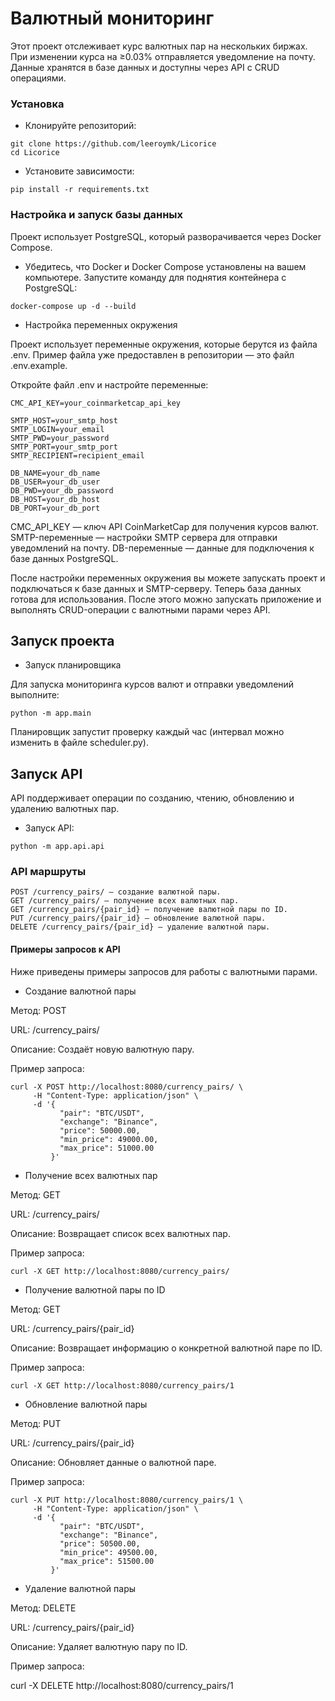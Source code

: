 # Валютный мониторинг

Этот проект отслеживает курс валютных пар на нескольких биржах. При изменении курса на ≥0.03% отправляется уведомление на почту. Данные хранятся в базе данных и доступны через API с CRUD операциями.

### Установка

- Клонируйте репозиторий:

```
git clone https://github.com/leeroymk/Licorice
cd Licorice
```

- Установите зависимости:

```
pip install -r requirements.txt
```

### Настройка и запуск базы данных

Проект использует PostgreSQL, который разворачивается через Docker Compose.

-  Убедитесь, что Docker и Docker Compose установлены на вашем компьютере.
    Запустите команду для поднятия контейнера с PostgreSQL:

```
docker-compose up -d --build
```

- Настройка переменных окружения

Проект использует переменные окружения, которые берутся из файла .env. Пример файла уже предоставлен в репозитории — это файл .env.example.

Откройте файл .env и настройте переменные:
```
CMC_API_KEY=your_coinmarketcap_api_key

SMTP_HOST=your_smtp_host
SMTP_LOGIN=your_email
SMTP_PWD=your_password
SMTP_PORT=your_smtp_port
SMTP_RECIPIENT=recipient_email

DB_NAME=your_db_name
DB_USER=your_db_user
DB_PWD=your_db_password
DB_HOST=your_db_host
DB_PORT=your_db_port
```

CMC_API_KEY — ключ API CoinMarketCap для получения курсов валют.
SMTP-переменные — настройки SMTP сервера для отправки уведомлений на почту.
DB-переменные — данные для подключения к базе данных PostgreSQL.

После настройки переменных окружения вы можете запускать проект и подключаться к базе данных и SMTP-серверу.
Теперь база данных готова для использования. После этого можно запускать приложение и выполнять CRUD-операции с валютными парами через API.


## Запуск проекта

- Запуск планировщика

Для запуска мониторинга курсов валют и отправки уведомлений выполните:

```
python -m app.main

```

Планировщик запустит проверку каждый час (интервал можно изменить в файле scheduler.py).

## Запуск API

API поддерживает операции по созданию, чтению, обновлению и удалению валютных пар.

- Запуск API:

```
python -m app.api.api
```

### API маршруты


    POST /currency_pairs/ — создание валютной пары.
    GET /currency_pairs/ — получение всех валютных пар.
    GET /currency_pairs/{pair_id} — получение валютной пары по ID.
    PUT /currency_pairs/{pair_id} — обновление валютной пары.
    DELETE /currency_pairs/{pair_id} — удаление валютной пары.

#### Примеры запросов к API

Ниже приведены примеры запросов для работы с валютными парами.

- Создание валютной пары

Метод: POST

URL: /currency_pairs/

Описание: Создаёт новую валютную пару.

Пример запроса:


```
curl -X POST http://localhost:8080/currency_pairs/ \
     -H "Content-Type: application/json" \
     -d '{
           "pair": "BTC/USDT",
           "exchange": "Binance",
           "price": 50000.00,
           "min_price": 49000.00,
           "max_price": 51000.00
         }'
```

- Получение всех валютных пар

Метод: GET

URL: /currency_pairs/

Описание: Возвращает список всех валютных пар.

Пример запроса:


```
curl -X GET http://localhost:8080/currency_pairs/
```

- Получение валютной пары по ID

Метод: GET

URL: /currency_pairs/{pair_id}

Описание: Возвращает информацию о конкретной валютной паре по ID.

Пример запроса:


```
curl -X GET http://localhost:8080/currency_pairs/1
```

- Обновление валютной пары

Метод: PUT

URL: /currency_pairs/{pair_id}

Описание: Обновляет данные о валютной паре.

Пример запроса:

```
curl -X PUT http://localhost:8080/currency_pairs/1 \
     -H "Content-Type: application/json" \
     -d '{
           "pair": "BTC/USDT",
           "exchange": "Binance",
           "price": 50500.00,
           "min_price": 49500.00,
           "max_price": 51500.00
         }'
```

- Удаление валютной пары

Метод: DELETE

URL: /currency_pairs/{pair_id}

Описание: Удаляет валютную пару по ID.

Пример запроса:

curl -X DELETE http://localhost:8080/currency_pairs/1
